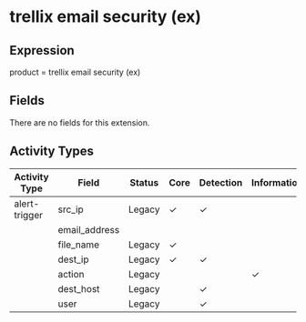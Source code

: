 trellix email security (ex)
===========================

Expression
----------

product = trellix email security (ex)

Fields
------

There are no fields for this extension.

Activity Types
--------------

| Activity Type | Field         | Status | Core     | Detection | Informational |
| ------------- | ------------- | ------ | -------- | --------- | ------------- |
| alert-trigger | src_ip        | Legacy | &#10003; | &#10003;  |               |
|               | email_address |        |          |           |               |
|               | file_name     | Legacy | &#10003; |           |               |
|               | dest_ip       | Legacy | &#10003; | &#10003;  |               |
|               | action        | Legacy |          |           | &#10003;      |
|               | dest_host     | Legacy |          | &#10003;  |               |
|               | user          | Legacy |          | &#10003;  |               |

